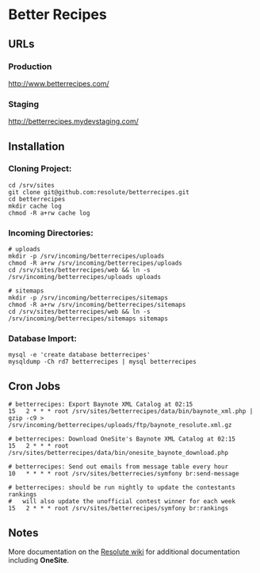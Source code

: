 # Better Recipes

## URLs

### Production

http://www.betterrecipes.com/

### Staging

http://betterrecipes.mydevstaging.com/


## Installation

### Cloning Project:

    cd /srv/sites
    git clone git@github.com:resolute/betterrecipes.git
    cd betterrecipes
    mkdir cache log
    chmod -R a+rw cache log

### Incoming Directories:

    # uploads
    mkdir -p /srv/incoming/betterrecipes/uploads
    chmod -R a+rw /srv/incoming/betterrecipes/uploads
    cd /srv/sites/betterrecipes/web && ln -s /srv/incoming/betterrecipes/uploads uploads

    # sitemaps
    mkdir -p /srv/incoming/betterrecipes/sitemaps
    chmod -R a+rw /srv/incoming/betterrecipes/sitemaps
    cd /srv/sites/betterrecipes/web && ln -s /srv/incoming/betterrecipes/sitemaps sitemaps

### Database Import:

    mysql -e 'create database betterrecipes'
    mysqldump -Ch rd7 betterrecipes | mysql betterrecipes

## Cron Jobs

    # betterrecipes: Export Baynote XML Catalog at 02:15
    15   2 * * * root /srv/sites/betterrecipes/data/bin/baynote_xml.php | gzip -c9 > /srv/incoming/betterrecipes/uploads/ftp/baynote_resolute.xml.gz

    # betterrecipes: Download OneSite's Baynote XML Catalog at 02:15
    15   2 * * * root /srv/sites/betterrecipes/data/bin/onesite_baynote_download.php

    # betterrecipes: Send out emails from message table every hour
    10   * * * * root /srv/sites/betterrecies/symfony br:send-message

    # betterrecipes: should be run nightly to update the contestants rankings
    #   will also update the unofficial contest winner for each week
    15   2 * * * root /srv/sites/betterrecipes/symfony br:rankings

## Notes

More documentation on the [Resolute wiki](http://toc.resolute.com/wiki) for additional documentation including **OneSite**.


